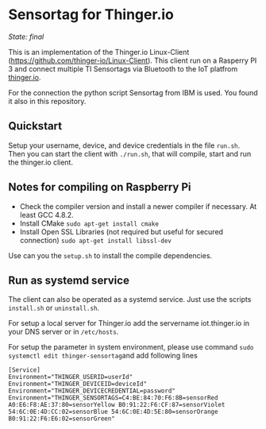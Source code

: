 # Sensortag for Thinger.io

_State: final_

This is an implementation of the Thinger.io Linux-Client (https://github.com/thinger-io/Linux-Client). This client run on a Rasperry PI 3 and connect multiple TI Sensortags via Bluetooth to the IoT platfrom [thinger.io][1].

For the connection the python script Sensortag from IBM is used. You found it also in this repository.

## Quickstart
 
Setup your username, device, and device credentials in the file `run.sh`. Then you can start the client with `./run.sh`, that will compile, start and run the thinger.io client.
  
## Notes for compiling on Raspberry Pi

- Check the compiler version and install a newer compiler if necessary. At least GCC 4.8.2.
- Install CMake `sudo apt-get install cmake`
- Install Open SSL Libraries (not required but useful for secured connection) `sudo apt-get install libssl-dev`

Use can you the `setup.sh` to install the compile dependencies.

## Run as systemd service

The client can also be operated as a systemd service. Just use the scripts `install.sh` or `uninstall.sh`.

For setup a local server for Thinger.io add the servername iot.thinger.io in your DNS server or in `/etc/hosts`.

For setup the parameter in system environment, please use command `sudo systemctl edit thinger-sensortag`and add following lines

	[Service]
	Environment="THINGER_USERID=userId"
	Environment="THINGER_DEVICEID=deviceId"
	Environment="THINGER_DEVICECREDENTIAL=password"
	Environment="THINGER_SENSORTAGS=C4:BE:84:70:F6:8B=sensorRed A0:E6:F8:AE:37:80=sensorYellow B0:91:22:F6:CF:87=sensorViolet 54:6C:0E:4D:CC:02=sensorBlue 54:6C:0E:4D:5E:80=sensorOrange B0:91:22:F6:E6:02=sensorGreen"

[1]:	http://thinger.io "thinger.io IoT Cloud Platform"